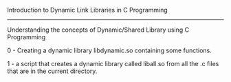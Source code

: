 Introduction to Dynamic Link Libraries in C Programming

---------------------------------------------------------

Understanding the concepts of Dynamic/Shared Library using C Programming

0 - Creating a dynamic library libdynamic.so containing some functions.

1 - a script that creates a dynamic library called liball.so from all the .c files that are in the current directory.


